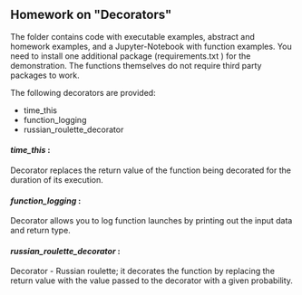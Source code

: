 ## Homework on "Decorators"

The folder contains code with executable examples, abstract and homework examples, and a Jupyter-Notebook with function examples.
You need to install one additional package (requirements.txt ) for the demonstration.
The functions themselves do not require third party packages to work.

The following decorators are provided:
- time_this
- function_logging
- russian_roulette_decorator

#### *time_this* :
Decorator replaces the return value of the function being decorated for the duration of its execution.

#### *function_logging* :
Decorator allows you to log function launches by printing out the input data and return type.

#### *russian_roulette_decorator* :
Decorator - Russian roulette; it decorates the function by replacing the return value with the value passed to the decorator with a given probability.